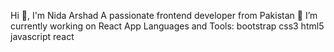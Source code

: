 Hi 👋, I'm Nida Arshad
A passionate frontend developer from Pakistan
🔭 I’m currently working on React App
Languages and Tools:
bootstrap
css3
html5
javascript
react

